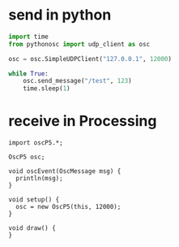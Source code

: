 # send in python
```python
import time
from pythonosc import udp_client as osc

osc = osc.SimpleUDPClient("127.0.0.1", 12000)

while True:
    osc.send_message("/test", 123)
    time.sleep(1)
```

# receive in Processing
```processing
import oscP5.*;

OscP5 osc;

void oscEvent(OscMessage msg) {
  println(msg);
}

void setup() {
  osc = new OscP5(this, 12000);
}

void draw() {
}
```
